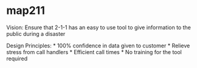 map211
======

Vision: Ensure that 2-1-1 has an easy to use tool to give information to the public during a disaster

Design Principles:
	* 100% confidence in data given to customer
	* Relieve stress from call handlers
	* Efficient call times
	* No training for the tool required

